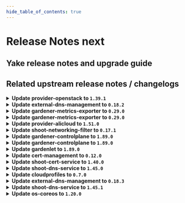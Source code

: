 ```yaml
---
hide_table_of_contents: true
---
```


# Release Notes next

## Yake release notes and upgrade guide

## Related upstream release notes / changelogs


<details>
<summary><b>Update provider-openstack to <code>1.39.1</code></b></summary>

# [gardener/gardener-extension-provider-openstack]

## 🏃 Others

- `[OPERATOR]` Admission controller will be deployed with the LEADER_ELECTION_NAMESPACE set to the pod namespace by @AndreasBurger [#719]

## Docker Images
- gardener-extension-admission-openstack: `europe-docker.pkg.dev/gardener-project/releases/gardener/extensions/admission-openstack:v1.39.1`
- gardener-extension-provider-openstack: `europe-docker.pkg.dev/gardener-project/releases/gardener/extensions/provider-openstack:v1.39.1`


</details>

<details>
<summary><b>Update external-dns-management to <code>0.18.2</code></b></summary>

# [gardener/external-dns-management]

## 🏃 Others

- `[USER]` Ignore empty targets for slave entries on update. More concretely, if an ingress resource lose their load balancer addresses during an update, the old targets are kept until new targets are set. by @MartinWeindel [#357]

## Docker Images
- dns-controller-manager: `europe-docker.pkg.dev/gardener-project/releases/dns-controller-manager:v0.18.2`


</details>

<details>
<summary><b>Update gardener-metrics-exporter to <code>0.29.0</code></b></summary>

# [gardener/gardener-metrics-exporter]

## ⚠️ Breaking Changes

- `[OPERATOR]` Change OCI Image Registry from GCR (`eu.gcr.io/gardener-project`) to Artifact-Registry (`europe-docker.pkg.dev/gardener-project/releases`). Users should update their references.  
   by @ccwienk [#92]
## 🐛 Bug Fixes

- `[OPERATOR]` Helm chart upgrades no longer fail due to the immutable `Deployment.spec.selector` field. In order to upgrade to this version, the `gardener-metrics-exporter` Deployment needs to be deleted first. by @timebertt [#94]
## 🏃 Others

- `[OPERATOR]` Upgrade dependencies  
  Upgrade golang to 1.22 by @rickardsjp [#96]
- `[OPERATOR]` Upgrade go to 1.22, update base image to distroless based on Debian 12, and exchange the linter. by @rickardsjp [#97]
- `[OPERATOR]` Adds: garden_shoot_worker_node_max_total and garden_shoot_worker_node_min_total. Also gives insight into the worker type (for example for OpenStack the Flavor name). by @Sinscerly [#95]

## Docker Images
- metrics-exporter: `europe-docker.pkg.dev/gardener-project/releases/gardener/metrics-exporter:0.29.0`


</details>

<details>
<summary><b>Update gardener-metrics-exporter to <code>0.29.0</code></b></summary>

# [gardener/gardener-metrics-exporter]

## ⚠️ Breaking Changes

- `[OPERATOR]` Change OCI Image Registry from GCR (`eu.gcr.io/gardener-project`) to Artifact-Registry (`europe-docker.pkg.dev/gardener-project/releases`). Users should update their references.  
   by @ccwienk [#92]
## 🐛 Bug Fixes

- `[OPERATOR]` Helm chart upgrades no longer fail due to the immutable `Deployment.spec.selector` field. In order to upgrade to this version, the `gardener-metrics-exporter` Deployment needs to be deleted first. by @timebertt [#94]
## 🏃 Others

- `[OPERATOR]` Upgrade dependencies  
  Upgrade golang to 1.22 by @rickardsjp [#96]
- `[OPERATOR]` Upgrade go to 1.22, update base image to distroless based on Debian 12, and exchange the linter. by @rickardsjp [#97]
- `[OPERATOR]` Adds: garden_shoot_worker_node_max_total and garden_shoot_worker_node_min_total. Also gives insight into the worker type (for example for OpenStack the Flavor name). by @Sinscerly [#95]

## Docker Images
- metrics-exporter: `europe-docker.pkg.dev/gardener-project/releases/gardener/metrics-exporter:0.29.0`


</details>

<details>
<summary><b>Update provider-alicloud to <code>1.51.0</code></b></summary>

# [gardener/gardener-extension-provider-alicloud]

## ⚠️ Breaking Changes

- `[OPERATOR]` CA and server certificates for the admission component are managed automatically. Passing custom certificates via Helm values is not supported anymore. by @timuthy [#683]
- `[OPERATOR]` Change OCI Image Registry from GCR (`eu.gcr.io/gardener-project`) to Artifact-Registry (`europe-docker.pkg.dev/gardener-project/releases`). Users should update their references.  
   by @ccwienk [#673]
## 📰 Noteworthy

- `[DEVELOPER]` Remove dependency to specific calico and cilium versions. by @axel7born [#659]
## ✨ New Features

- `[USER]` The provider-alicloud extension does now support shoot clusters with Kubernetes version 1.29. You should consider the [Kubernetes release notes](https://github.com/kubernetes/kubernetes/blob/master/CHANGELOG/CHANGELOG-1.29.md) before upgrading to 1.29.  by @acumino [#688]
- `[USER]` `provider-alicloud` extension now supports [Shoot Force Deletion](https://github.com/gardener/gardener/blob/master/docs/usage/shoot_operations.md#force-deletion) for more details.).  by @shafeeqes [#652]
## 🏃 Others

- `[OPERATOR]` The following image is updated:  
- `[OPERATOR]` Enhance NatGateway availableZone validation is moved to ConfigValidator, If first zone user sets under network section doesn't support enhance natgateway, an error will occur during shoot reconcile process. by @kevin-lacoo [#681]
- `[OPERATOR]` Bump github.com/gardener/gardener to 1.86.0. by @timuthy [#683]
- `[OPERATOR]` Now user can change EIP after infrastructure created in flow based case. by @kevin-lacoo [#686]
- `[OPERATOR]` Update terraformer to v2.24.0 by @kevin-lacoo [#685]
- `[DEVELOPER]` The `vendor` directory was removed in favor of the `go mod cache`. by @timuthy [#683]
# [gardener/machine-controller-manager]

## 🐛 Bug Fixes

- `[OPERATOR]` Removes `node.machine.sapcloud.io/not-managed-by-mcm` annotation from nodes managed by the MCM. by @gardener-robot-ci-1 [gardener/machine-controller-manager#866]

## Docker Images
- gardener-extension-admission-alicloud: `europe-docker.pkg.dev/gardener-project/releases/gardener/extensions/admission-alicloud:v1.51.0`
- gardener-extension-provider-alicloud: `europe-docker.pkg.dev/gardener-project/releases/gardener/extensions/provider-alicloud:v1.51.0`


</details>

<details>
<summary><b>Update shoot-networking-filter to <code>0.17.1</code></b></summary>

no release notes available

</details>

<details>
<summary><b>Update gardener-controlplane to <code>1.89.0</code></b></summary>

# [gardener/gardener-metrics-exporter]

## ⚠️ Breaking Changes

- `[OPERATOR]` Change OCI Image Registry from GCR (`eu.gcr.io/gardener-project`) to Artifact-Registry (`europe-docker.pkg.dev/gardener-project/releases`). Users should update their references.  
   by @ccwienk [gardener/gardener-metrics-exporter#92]
## 🐛 Bug Fixes

- `[OPERATOR]` Helm chart upgrades no longer fail due to the immutable `Deployment.spec.selector` field. In order to upgrade to this version, the `gardener-metrics-exporter` Deployment needs to be deleted first. by @timebertt [gardener/gardener-metrics-exporter#94]
## 🏃 Others

- `[OPERATOR]` Upgrade go to 1.22, update base image to distroless based on Debian 12, and exchange the linter. by @rickardsjp [gardener/gardener-metrics-exporter#97]
- `[OPERATOR]` Upgrade dependencies  
  Upgrade golang to 1.22 by @rickardsjp [gardener/gardener-metrics-exporter#96]
- `[OPERATOR]` Adds: garden_shoot_worker_node_max_total and garden_shoot_worker_node_min_total. Also gives insight into the worker type (for example for OpenStack the Flavor name). by @Sinscerly [gardener/gardener-metrics-exporter#95]
# [gardener/gardener]

## ⚠️ Breaking Changes

- `[DEVELOPER]` The util function `pkg/utils/gardener.ComputeShootProjectSecretName` has been renamed to `pkg/utils/gardener.ComputeShootProjectResourceName`. by @petersutter [#9123]
- `[DEPENDENCY]` There are several breaking changes in the `github.com/gardener/gardener/extensions/pkg/webhook` package:  
  - `EnsureNoStringWithPrefix`, `EnsureNoStringWithPrefixContains`, `EnsureNoEnvVarWithName`, `EnsureNoVolumeMountWithName`, `EnsureNoVolumeWithName`, `EnsureNoContainerWithName`, `EnsureNoPVCWithName` now delete all matching entries. Previously they were deleting only the first occurrence.  
  - `EnsureStringWithPrefix`, `EnsureStringWithPrefixContains` now act on all prefix matches.  
  - `StringIndex` is removed. instead, use `slices.Index`. by @Kostov6 [#9007]
- `[OPERATOR]` The `UseGardenerNodeAgent` feature gate has been promoted to beta and is now turned on by default.  by @rfranzke [#9161]
## 📰 Noteworthy

- `[USER]` The shoot cluster CA bundle is now stored in a `ConfigMap` in the project namespace of the garden cluster, in addition to storing it in a `Secret`. This `ConfigMap` shares the same name as the pre-existing `Secret`, which is `<shoot-name>.ca-cluster`. The `Secret` will be removed in a future Gardener release. Therefore, if your tooling relies on this `Secret`, you should update it to fetch the `ConfigMap` instead. by @petersutter [#9123]
- `[USER]` It is now possible to skip a minor Kubernetes version for worker pool Kubernetes version upgrades as long as the version remains equal to or less than the control plane version. by @shafeeqes [#9185]
- `[OPERATOR]` A new field `.spec.runtimeCluster.ingress.domains` was added to the `Garden` API. This field allows to use multiple ingress domains for components of the runtime cluster. All domains are assumed to be wildcard domains. Earlier, the API only accepted one domain name via `.spec.runtimeCluster.ingress.domain`.  
  ⚠️ With this change `.spec.runtimeCluster.ingress.domain` is deprecated and will be removed in the next release. Please update your `Garden` resource to the new `.spec.runtimeCluster.ingress.domains` field by removing the existing domain configuration from `ingress.domain` and add it as the first entry of `ingress.domains`. by @ScheererJ [#9038]
## ✨ New Features

- `[OPERATOR]` `gardener-resource-manager` now considers the health and the progressing status for `Prometheus` and `Alertmanager` resources managed via `ManagedResource`s. by @rfranzke [#9163]
- `[DEVELOPER]` It is now possible to provide configuration for the cache Prometheus running in seed clusters' `garden` namespaces. Read all about it [here](https://github.com/gardener/gardener/tree/master/docs/extensions/logging-and-monitoring.md#cache-prometheus). by @rfranzke [#9128]
- `[DEVELOPER]` It is now possible to provide configuration for the seed Prometheus running in seed clusters' `garden` namespaces. Read all about it [here](https://github.com/gardener/gardener/tree/master/docs/extensions/logging-and-monitoring.md#seed-prometheus). by @rfranzke [#9180]
- `[DEVELOPER]` The `WaitUntilObjectReadyWithHealthFunction` function was enhanced to log the object's kind. by @timuthy [#9177]
## 🏃 Others

- `[DEVELOPER]` An issue with the `FallbackClient` was resolved. If used in external projects, the client threw scheme related errors belonging to GVKs that are not registered in the `GardenScheme`.  by @timuthy [#9177]
- `[OPERATOR]` Add Prometheus alert for unhealthy seed node. by @adenitiu [#9127]
- `[OPERATOR]` Istio is now used as the single entry point on seed clusters. The load balancer of nginx-ingress is removed and traffic goes through istio before being handled by nginx if necessary. by @ScheererJ [#9038]
- `[OPERATOR]` Add condition type `ObservabilityComponentsHealthy` for extension health check, it will allow extensions to register with this type.  by @Sallyan [#9092]
- `[OPERATOR]` Multiple ingress domains in `.spec.runtimeCluster.ingress.domains` can now overlap without triggering reconciliation issues. by @ScheererJ [#9183]
- `[OPERATOR]` Update configure-admission.sh for extensions using gardener certificate management for webhooks by @kon-angelo [#9168]
- `[OPERATOR]` The side car container of kube-apiserver for the HA VPN now have minimum memory resources that VPA will respect. by @ScheererJ [#9173]

## Docker Images
- admission-controller: `europe-docker.pkg.dev/gardener-project/releases/gardener/admission-controller:v1.89.0`
- apiserver: `europe-docker.pkg.dev/gardener-project/releases/gardener/apiserver:v1.89.0`
- controller-manager: `europe-docker.pkg.dev/gardener-project/releases/gardener/controller-manager:v1.89.0`
- gardenlet: `europe-docker.pkg.dev/gardener-project/releases/gardener/gardenlet:v1.89.0`
- node-agent: `europe-docker.pkg.dev/gardener-project/releases/gardener/node-agent:v1.89.0`
- operator: `europe-docker.pkg.dev/gardener-project/releases/gardener/operator:v1.89.0`
- resource-manager: `europe-docker.pkg.dev/gardener-project/releases/gardener/resource-manager:v1.89.0`
- scheduler: `europe-docker.pkg.dev/gardener-project/releases/gardener/scheduler:v1.89.0`


</details>

<details>
<summary><b>Update gardener-controlplane to <code>1.89.0</code></b></summary>

# [gardener/gardener-metrics-exporter]

## ⚠️ Breaking Changes

- `[OPERATOR]` Change OCI Image Registry from GCR (`eu.gcr.io/gardener-project`) to Artifact-Registry (`europe-docker.pkg.dev/gardener-project/releases`). Users should update their references.  
   by @ccwienk [gardener/gardener-metrics-exporter#92]
## 🐛 Bug Fixes

- `[OPERATOR]` Helm chart upgrades no longer fail due to the immutable `Deployment.spec.selector` field. In order to upgrade to this version, the `gardener-metrics-exporter` Deployment needs to be deleted first. by @timebertt [gardener/gardener-metrics-exporter#94]
## 🏃 Others

- `[OPERATOR]` Upgrade go to 1.22, update base image to distroless based on Debian 12, and exchange the linter. by @rickardsjp [gardener/gardener-metrics-exporter#97]
- `[OPERATOR]` Upgrade dependencies  
  Upgrade golang to 1.22 by @rickardsjp [gardener/gardener-metrics-exporter#96]
- `[OPERATOR]` Adds: garden_shoot_worker_node_max_total and garden_shoot_worker_node_min_total. Also gives insight into the worker type (for example for OpenStack the Flavor name). by @Sinscerly [gardener/gardener-metrics-exporter#95]
# [gardener/gardener]

## ⚠️ Breaking Changes

- `[DEVELOPER]` The util function `pkg/utils/gardener.ComputeShootProjectSecretName` has been renamed to `pkg/utils/gardener.ComputeShootProjectResourceName`. by @petersutter [#9123]
- `[DEPENDENCY]` There are several breaking changes in the `github.com/gardener/gardener/extensions/pkg/webhook` package:  
  - `EnsureNoStringWithPrefix`, `EnsureNoStringWithPrefixContains`, `EnsureNoEnvVarWithName`, `EnsureNoVolumeMountWithName`, `EnsureNoVolumeWithName`, `EnsureNoContainerWithName`, `EnsureNoPVCWithName` now delete all matching entries. Previously they were deleting only the first occurrence.  
  - `EnsureStringWithPrefix`, `EnsureStringWithPrefixContains` now act on all prefix matches.  
  - `StringIndex` is removed. instead, use `slices.Index`. by @Kostov6 [#9007]
- `[OPERATOR]` The `UseGardenerNodeAgent` feature gate has been promoted to beta and is now turned on by default.  by @rfranzke [#9161]
## 📰 Noteworthy

- `[USER]` The shoot cluster CA bundle is now stored in a `ConfigMap` in the project namespace of the garden cluster, in addition to storing it in a `Secret`. This `ConfigMap` shares the same name as the pre-existing `Secret`, which is `<shoot-name>.ca-cluster`. The `Secret` will be removed in a future Gardener release. Therefore, if your tooling relies on this `Secret`, you should update it to fetch the `ConfigMap` instead. by @petersutter [#9123]
- `[USER]` It is now possible to skip a minor Kubernetes version for worker pool Kubernetes version upgrades as long as the version remains equal to or less than the control plane version. by @shafeeqes [#9185]
- `[OPERATOR]` A new field `.spec.runtimeCluster.ingress.domains` was added to the `Garden` API. This field allows to use multiple ingress domains for components of the runtime cluster. All domains are assumed to be wildcard domains. Earlier, the API only accepted one domain name via `.spec.runtimeCluster.ingress.domain`.  
  ⚠️ With this change `.spec.runtimeCluster.ingress.domain` is deprecated and will be removed in the next release. Please update your `Garden` resource to the new `.spec.runtimeCluster.ingress.domains` field by removing the existing domain configuration from `ingress.domain` and add it as the first entry of `ingress.domains`. by @ScheererJ [#9038]
## ✨ New Features

- `[OPERATOR]` `gardener-resource-manager` now considers the health and the progressing status for `Prometheus` and `Alertmanager` resources managed via `ManagedResource`s. by @rfranzke [#9163]
- `[DEVELOPER]` It is now possible to provide configuration for the cache Prometheus running in seed clusters' `garden` namespaces. Read all about it [here](https://github.com/gardener/gardener/tree/master/docs/extensions/logging-and-monitoring.md#cache-prometheus). by @rfranzke [#9128]
- `[DEVELOPER]` It is now possible to provide configuration for the seed Prometheus running in seed clusters' `garden` namespaces. Read all about it [here](https://github.com/gardener/gardener/tree/master/docs/extensions/logging-and-monitoring.md#seed-prometheus). by @rfranzke [#9180]
- `[DEVELOPER]` The `WaitUntilObjectReadyWithHealthFunction` function was enhanced to log the object's kind. by @timuthy [#9177]
## 🏃 Others

- `[DEVELOPER]` An issue with the `FallbackClient` was resolved. If used in external projects, the client threw scheme related errors belonging to GVKs that are not registered in the `GardenScheme`.  by @timuthy [#9177]
- `[OPERATOR]` Add Prometheus alert for unhealthy seed node. by @adenitiu [#9127]
- `[OPERATOR]` Istio is now used as the single entry point on seed clusters. The load balancer of nginx-ingress is removed and traffic goes through istio before being handled by nginx if necessary. by @ScheererJ [#9038]
- `[OPERATOR]` Add condition type `ObservabilityComponentsHealthy` for extension health check, it will allow extensions to register with this type.  by @Sallyan [#9092]
- `[OPERATOR]` Multiple ingress domains in `.spec.runtimeCluster.ingress.domains` can now overlap without triggering reconciliation issues. by @ScheererJ [#9183]
- `[OPERATOR]` Update configure-admission.sh for extensions using gardener certificate management for webhooks by @kon-angelo [#9168]
- `[OPERATOR]` The side car container of kube-apiserver for the HA VPN now have minimum memory resources that VPA will respect. by @ScheererJ [#9173]

## Docker Images
- admission-controller: `europe-docker.pkg.dev/gardener-project/releases/gardener/admission-controller:v1.89.0`
- apiserver: `europe-docker.pkg.dev/gardener-project/releases/gardener/apiserver:v1.89.0`
- controller-manager: `europe-docker.pkg.dev/gardener-project/releases/gardener/controller-manager:v1.89.0`
- gardenlet: `europe-docker.pkg.dev/gardener-project/releases/gardener/gardenlet:v1.89.0`
- node-agent: `europe-docker.pkg.dev/gardener-project/releases/gardener/node-agent:v1.89.0`
- operator: `europe-docker.pkg.dev/gardener-project/releases/gardener/operator:v1.89.0`
- resource-manager: `europe-docker.pkg.dev/gardener-project/releases/gardener/resource-manager:v1.89.0`
- scheduler: `europe-docker.pkg.dev/gardener-project/releases/gardener/scheduler:v1.89.0`


</details>

<details>
<summary><b>Update gardenlet to <code>1.89.0</code></b></summary>

# [gardener/gardener-metrics-exporter]

## ⚠️ Breaking Changes

- `[OPERATOR]` Change OCI Image Registry from GCR (`eu.gcr.io/gardener-project`) to Artifact-Registry (`europe-docker.pkg.dev/gardener-project/releases`). Users should update their references.  
   by @ccwienk [gardener/gardener-metrics-exporter#92]
## 🐛 Bug Fixes

- `[OPERATOR]` Helm chart upgrades no longer fail due to the immutable `Deployment.spec.selector` field. In order to upgrade to this version, the `gardener-metrics-exporter` Deployment needs to be deleted first. by @timebertt [gardener/gardener-metrics-exporter#94]
## 🏃 Others

- `[OPERATOR]` Upgrade go to 1.22, update base image to distroless based on Debian 12, and exchange the linter. by @rickardsjp [gardener/gardener-metrics-exporter#97]
- `[OPERATOR]` Upgrade dependencies  
  Upgrade golang to 1.22 by @rickardsjp [gardener/gardener-metrics-exporter#96]
- `[OPERATOR]` Adds: garden_shoot_worker_node_max_total and garden_shoot_worker_node_min_total. Also gives insight into the worker type (for example for OpenStack the Flavor name). by @Sinscerly [gardener/gardener-metrics-exporter#95]
# [gardener/gardener]

## ⚠️ Breaking Changes

- `[DEVELOPER]` The util function `pkg/utils/gardener.ComputeShootProjectSecretName` has been renamed to `pkg/utils/gardener.ComputeShootProjectResourceName`. by @petersutter [#9123]
- `[DEPENDENCY]` There are several breaking changes in the `github.com/gardener/gardener/extensions/pkg/webhook` package:  
  - `EnsureNoStringWithPrefix`, `EnsureNoStringWithPrefixContains`, `EnsureNoEnvVarWithName`, `EnsureNoVolumeMountWithName`, `EnsureNoVolumeWithName`, `EnsureNoContainerWithName`, `EnsureNoPVCWithName` now delete all matching entries. Previously they were deleting only the first occurrence.  
  - `EnsureStringWithPrefix`, `EnsureStringWithPrefixContains` now act on all prefix matches.  
  - `StringIndex` is removed. instead, use `slices.Index`. by @Kostov6 [#9007]
- `[OPERATOR]` The `UseGardenerNodeAgent` feature gate has been promoted to beta and is now turned on by default.  by @rfranzke [#9161]
## 📰 Noteworthy

- `[USER]` The shoot cluster CA bundle is now stored in a `ConfigMap` in the project namespace of the garden cluster, in addition to storing it in a `Secret`. This `ConfigMap` shares the same name as the pre-existing `Secret`, which is `<shoot-name>.ca-cluster`. The `Secret` will be removed in a future Gardener release. Therefore, if your tooling relies on this `Secret`, you should update it to fetch the `ConfigMap` instead. by @petersutter [#9123]
- `[USER]` It is now possible to skip a minor Kubernetes version for worker pool Kubernetes version upgrades as long as the version remains equal to or less than the control plane version. by @shafeeqes [#9185]
- `[OPERATOR]` A new field `.spec.runtimeCluster.ingress.domains` was added to the `Garden` API. This field allows to use multiple ingress domains for components of the runtime cluster. All domains are assumed to be wildcard domains. Earlier, the API only accepted one domain name via `.spec.runtimeCluster.ingress.domain`.  
  ⚠️ With this change `.spec.runtimeCluster.ingress.domain` is deprecated and will be removed in the next release. Please update your `Garden` resource to the new `.spec.runtimeCluster.ingress.domains` field by removing the existing domain configuration from `ingress.domain` and add it as the first entry of `ingress.domains`. by @ScheererJ [#9038]
## ✨ New Features

- `[OPERATOR]` `gardener-resource-manager` now considers the health and the progressing status for `Prometheus` and `Alertmanager` resources managed via `ManagedResource`s. by @rfranzke [#9163]
- `[DEVELOPER]` It is now possible to provide configuration for the cache Prometheus running in seed clusters' `garden` namespaces. Read all about it [here](https://github.com/gardener/gardener/tree/master/docs/extensions/logging-and-monitoring.md#cache-prometheus). by @rfranzke [#9128]
- `[DEVELOPER]` It is now possible to provide configuration for the seed Prometheus running in seed clusters' `garden` namespaces. Read all about it [here](https://github.com/gardener/gardener/tree/master/docs/extensions/logging-and-monitoring.md#seed-prometheus). by @rfranzke [#9180]
- `[DEVELOPER]` The `WaitUntilObjectReadyWithHealthFunction` function was enhanced to log the object's kind. by @timuthy [#9177]
## 🏃 Others

- `[DEVELOPER]` An issue with the `FallbackClient` was resolved. If used in external projects, the client threw scheme related errors belonging to GVKs that are not registered in the `GardenScheme`.  by @timuthy [#9177]
- `[OPERATOR]` Add Prometheus alert for unhealthy seed node. by @adenitiu [#9127]
- `[OPERATOR]` Istio is now used as the single entry point on seed clusters. The load balancer of nginx-ingress is removed and traffic goes through istio before being handled by nginx if necessary. by @ScheererJ [#9038]
- `[OPERATOR]` Add condition type `ObservabilityComponentsHealthy` for extension health check, it will allow extensions to register with this type.  by @Sallyan [#9092]
- `[OPERATOR]` Multiple ingress domains in `.spec.runtimeCluster.ingress.domains` can now overlap without triggering reconciliation issues. by @ScheererJ [#9183]
- `[OPERATOR]` Update configure-admission.sh for extensions using gardener certificate management for webhooks by @kon-angelo [#9168]
- `[OPERATOR]` The side car container of kube-apiserver for the HA VPN now have minimum memory resources that VPA will respect. by @ScheererJ [#9173]

## Docker Images
- admission-controller: `europe-docker.pkg.dev/gardener-project/releases/gardener/admission-controller:v1.89.0`
- apiserver: `europe-docker.pkg.dev/gardener-project/releases/gardener/apiserver:v1.89.0`
- controller-manager: `europe-docker.pkg.dev/gardener-project/releases/gardener/controller-manager:v1.89.0`
- gardenlet: `europe-docker.pkg.dev/gardener-project/releases/gardener/gardenlet:v1.89.0`
- node-agent: `europe-docker.pkg.dev/gardener-project/releases/gardener/node-agent:v1.89.0`
- operator: `europe-docker.pkg.dev/gardener-project/releases/gardener/operator:v1.89.0`
- resource-manager: `europe-docker.pkg.dev/gardener-project/releases/gardener/resource-manager:v1.89.0`
- scheduler: `europe-docker.pkg.dev/gardener-project/releases/gardener/scheduler:v1.89.0`


</details>

<details>
<summary><b>Update cert-management to <code>0.12.0</code></b></summary>

# [gardener/cert-management]

## ✨ New Features

- `[USER]` Allow certificates without common name. As the common name is restricted to 64 characters, this means it is now possible to create certificates for domains longer than 64 characters without needing to set the common name to a shorter domain name. by @MartinWeindel [#150]
## 🏃 Others

- `[OPERATOR]` Bumps golang from 1.21.6 to 1.22.0. by @dependabot[bot] [#161]
- `[OPERATOR]` Bumps golang from 1.21.5 to 1.21.6. by @dependabot[bot] [#159]
- `[OPERATOR]` Bump golang.org/x/crypto from 0.14.0 to 0.17.0 by @dependabot[bot] [#158]

## Docker Images
- cert-management: `europe-docker.pkg.dev/gardener-project/releases/cert-controller-manager:v0.12.0`


</details>

<details>
<summary><b>Update shoot-cert-service to <code>1.40.0</code></b></summary>

# [gardener/gardener-extension-shoot-cert-service]

## 🏃 Others

- `[OPERATOR]` Bump github.com/gardener/gardener from 1.84.0 to 1.84.1. by @dependabot[bot] [#216]
- `[OPERATOR]` Bump github.com/gardener/gardener from 1.85.0 to 1.86.0. by @dependabot[bot] [#222]
- `[OPERATOR]` Bump github.com/gardener/gardener from 1.86.0 to 1.87.0. by @dependabot[bot] [#228]
- `[OPERATOR]` Bumps github.com/gardener/gardener from 1.87.0 to 1.88.0. by @dependabot[bot] [#232]
- `[OPERATOR]` Bumps github.com/gardener/gardener from 1.88.0 to 1.89.0. by @dependabot[bot] [#233]
- `[OPERATOR]` Bump github.com/gardener/gardener from 1.83.0 to 1.84.0. by @dependabot[bot] [#215]
- `[OPERATOR]` Bump github.com/gardener/gardener from 1.84.1 to 1.85.0. by @dependabot[bot] [#218]
- `[OPERATOR]` Bump github.com/gardener/gardener from 1.82.1 to 1.83.0. by @dependabot[bot] [#212]
- `[DEVELOPER]` Remove vendoring from project by @MartinWeindel [#227]
# [gardener/cert-management]

## ⚠️ Breaking Changes

- `[OPERATOR]` Change OCI Image Registry from GCR (`eu.gcr.io/gardener-project`) to Artifact-Registry (`europe-docker.pkg.dev/gardener-project/releases`). Users should update their references.  
   by @ccwienk [gardener/cert-management#156]
## ✨ New Features

- `[USER]` Allow certificates without common name. As the common name is restricted to 64 characters, this means it is now possible to create certificates for domains longer than 64 characters without needing to set the common name to a shorter domain name. by @MartinWeindel [gardener/cert-management#150]
## 🏃 Others

- `[DEVELOPER]` Remove vendoring by @MartinWeindel [gardener/cert-management#157]
- `[OPERATOR]` Bump golang.org/x/crypto from 0.14.0 to 0.17.0 by @dependabot[bot] [gardener/cert-management#158]
- `[OPERATOR]` Update expirationDate if secret is shared between certs by @MartinWeindel [gardener/cert-management#152]
- `[OPERATOR]` Bumps golang from 1.21.5 to 1.21.6. by @dependabot[bot] [gardener/cert-management#159]
- `[OPERATOR]` Bumps golang from 1.21.3 to 1.21.4. by @dependabot[bot] [gardener/cert-management#148]
- `[OPERATOR]` Bumps golang from 1.21.4 to 1.21.5. by @dependabot[bot] [gardener/cert-management#154]
- `[OPERATOR]` Updated dependencies controller-manager-library and kubernetes from `v1.28.2` to `v1.28.3` by @MartinWeindel [gardener/cert-management#149]
- `[OPERATOR]` Bumps golang from 1.21.6 to 1.22.0. by @dependabot[bot] [gardener/cert-management#161]
- `[USER]` Improve message if DNS entry is not getting ready. by @MartinWeindel [gardener/cert-management#151]

## Docker Images
- gardener-extension-shoot-cert-service: `europe-docker.pkg.dev/gardener-project/releases/gardener/extensions/shoot-cert-service:v1.40.0`


</details>

<details>
<summary><b>Update shoot-dns-service to <code>1.45.0</code></b></summary>

# [gardener/gardener-extension-shoot-dns-service]

## 🏃 Others

- `[OPERATOR]` Bumps github.com/gardener/gardener from 1.88.0 to 1.89.0. by @dependabot[bot] [#297]
- `[OPERATOR]` Bumps golang from 1.21.6 to 1.22.0. by @dependabot[bot] [#291]
- `[OPERATOR]` Bumps github.com/gardener/gardener from 1.87.0 to 1.88.0. by @dependabot[bot] [#292]
# [gardener/external-dns-management]

## ✨ New Features

- `[USER]` The Istio resource `Gateway` can now be annotated with `dns.gardener.cloud/dnsnames='*'` to enable the automatic creation of `DNSEntries` for domain names extracted from hosts fields in this resource or related `VirtualServices` resources.  
  The `Gateway` and `HTTPRoute` resources from the Gateway API are supported in a similar way. by @MartinWeindel [gardener/external-dns-management#354]
## 🐛 Bug Fixes

- `[OPERATOR]` Uncached listing of virtual services and httproutes by @MartinWeindel [gardener/external-dns-management#355]
- `[OPERATOR]` Ignore generated load balancer services of gateways. by @MartinWeindel [gardener/external-dns-management#355]
## 🏃 Others

- `[USER]` Ignore empty targets for slave entries on update. More concretely, if an ingress resource lose their load balancer addresses during an update, the old targets are kept until new targets are set. by @MartinWeindel [gardener/external-dns-management#357]

## Docker Images
- gardener-extension-admission-shoot-dns-service: `europe-docker.pkg.dev/gardener-project/releases/gardener/extensions/admission-shoot-dns-service:v1.45.0`
- gardener-extension-shoot-dns-service: `europe-docker.pkg.dev/gardener-project/releases/gardener/extensions/shoot-dns-service:v1.45.0`


</details>

<details>
<summary><b>Update cloudprofiles to <code>0.7.0</code></b></summary>

## What's Changed
* Remove "Docker" CRI by @j2L4e in https://github.com/gardener-community/cloudprofiles/pull/26

## New Contributors
* @j2L4e made their first contribution in https://github.com/gardener-community/cloudprofiles/pull/26

**Full Changelog**: https://github.com/gardener-community/cloudprofiles/compare/0.6.12...0.7.0

</details>

<details>
<summary><b>Update external-dns-management to <code>0.18.3</code></b></summary>

# [gardener/external-dns-management]

## 🐛 Bug Fixes

- `[OPERATOR]` Registry `gateway.networking.k8s.io` in version v1beta1 by @MartinWeindel [#358]

## Docker Images
- dns-controller-manager: `europe-docker.pkg.dev/gardener-project/releases/dns-controller-manager:v0.18.3`


</details>

<details>
<summary><b>Update shoot-dns-service to <code>1.45.1</code></b></summary>

# [gardener/external-dns-management]

## 🐛 Bug Fixes

- `[OPERATOR]` Register `gateway.networking.k8s.io` in version v1beta1 by @MartinWeindel [gardener/external-dns-management@6557e2a96a5aa690fe8ead58b90ae785370b9c78]

## Docker Images
- gardener-extension-admission-shoot-dns-service: `europe-docker.pkg.dev/gardener-project/releases/gardener/extensions/admission-shoot-dns-service:v1.45.1`
- gardener-extension-shoot-dns-service: `europe-docker.pkg.dev/gardener-project/releases/gardener/extensions/shoot-dns-service:v1.45.1`


</details>

<details>
<summary><b>Update os-coreos to <code>1.20.0</code></b></summary>

# [gardener/gardener-extension-os-coreos]

## ⚠️ Breaking Changes

- `[OPERATOR]` Change OCI Image Registry from GCR (`eu.gcr.io/gardener-project`) to Artifact-Registry (`europe-docker.pkg.dev/gardener-project/releases`). Users should update their references.  
   by @ccwienk [#82]
## 📰 Noteworthy

- `[OPERATOR]` It is assumed that `gardenlet`'s `UseGardenerNodeAgent` is turned on by default if the feature gate is not explicitly set. Hence, make sure to use at least Gardener `v1.82` when using this extension version. by @rfranzke [#91]
- `[OPERATOR]` This extension is now prepared to run with an enabled `UseGardenerNodeAgent` feature gate. by @rfranzke [#80]
## ✨ New Features

- `[USER]` `os-coreos` extension now supports [Shoot Force Deletion](https://github.com/gardener/gardener/blob/master/docs/usage/shoot_operations.md#force-deletion).  by @ary1992 [#79]
## 🏃 Others

- `[OPERATOR]` The following dependency is updated:  
  - github.com/gardener/gardener: v1.80.1-> v1.81.0 by @ary1992 [#79]
- `[OPERATOR]` The following dependency is updated:  
  - github.com/gardener/gardener: v1.77.1-> v1.80.0  
  - k8s.io/* : v0.26.3 -> v0.28.2  
  - sigs.k8s.io/controller-runtime: v0.14.6-> v0.16.2 by @acumino [#76]

## Docker Images
- gardener-extension-os-coreos: `europe-docker.pkg.dev/gardener-project/releases/extensions/os-coreos:v1.20.0`


</details>

